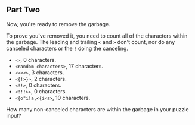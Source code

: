 ## Part Two ##

Now, you're ready to remove the garbage.

To prove you've removed it, you need to count all of the characters within the garbage. The leading 
and trailing ```<``` and ```>``` don't count, nor do any canceled characters or the ```!``` doing 
the canceling.

* ```<>```, 0 characters.
* ```<random characters>```, 17 characters.
* ```<<<<>```, 3 characters.
* ```<{!>}>```, 2 characters.
* ```<!!>```, 0 characters.
* ```<!!!>>```, 0 characters.
* ```<{o"i!a,<{i<a>```, 10 characters.

How many non-canceled characters are within the garbage in your puzzle input?
